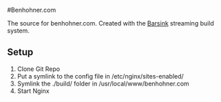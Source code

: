 #Benhohner.com

The source for benhohner.com.
Created with the [Barsink](https://github.com/benhohner/barsink) streaming build system.

## Setup
1. Clone Git Repo
2. Put a symlink to the config file in /etc/nginx/sites-enabled/
3. Symlink the ./build/ folder in /usr/local/www/benhohner.com
4. Start Nginx
